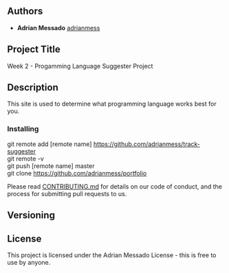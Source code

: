 ## Authors

* **Adrian Messado**  [adrianmess](https://github.com/adrianmess)

## Project Title
Week 2 - Progamming Language Suggester Project

## Description
This site is used to determine what programming language works best for you.

### Installing

git remote add [remote name] https://github.com/adrianmess/track-suggester  
git remote -v  
git push [remote name] master  
git clone https://github.com/adrianmess/portfolio



Please read [CONTRIBUTING.md](https://gist.github.com/PurpleBooth/b24679402957c63ec426) for details on our code of conduct, and the process for submitting pull requests to us.

## Versioning


## License

This project is licensed under the Adrian Messado License - this is free to use by anyone.
